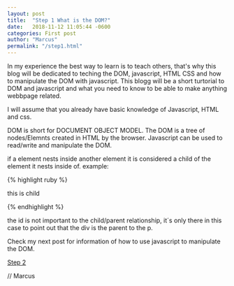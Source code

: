 ```yaml
---
layout: post
title:  "Step 1 What is the DOM?"
date:   2018-11-12 11:05:44 -0600
categories: First post
author: "Marcus"
permalink: "/step1.html"
---
```


In my experience the best way to learn is to teach others, that's why this blog will be dedicated to teching the DOM, javascript, HTML CSS and how to manipulate the DOM with javascript.
This blogg will be a short turtorial to DOM and javascript and what you need to know to be able to make anything webbpage related.

I will assume that you already have basic knowledge of Javascript, HTML and css.

DOM is short for DOCUMENT OBJECT MODEL. The DOM is a tree of nodes/Elemnts created in HTML by the browser. Javascript can be used to read/write and manipulate the DOM. 

if a element nests inside another element it is considered a child of the element it nests inside of. example:

{% highlight ruby %}
<div id="parent">  
 <p> this is child  </p>  
 </div> 
{% endhighlight %}

the id is not important to the child/parent relationship, it´s only there in this case to point out that the div is the parent to the p.

Check my next post for information of how to use javascript to manipulate the DOM.

[Step 2](/step2.html)

// Marcus 

<div
class="just-comments"
data-apikey="e3ae52cc-c19b-4c15-b6eb-2156879027b0">
</div>
<script async src="https://just-comments.com/w.js"></script>


